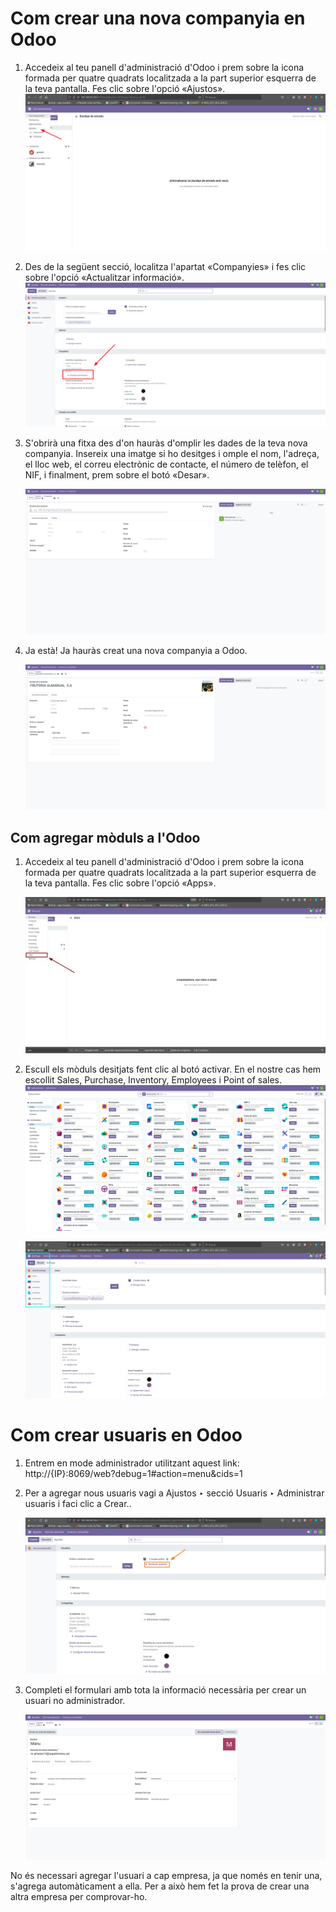 # Com crear una nova companyia en Odoo

1. Accedeix al teu panell d'administració d'Odoo i prem sobre la icona formada per quatre quadrats localitzada a la part superior esquerra de la teva pantalla. Fes clic sobre l'opció «Ajustos».  
   ![foto_ajustes](https://github.com/amartinez14-sapa/oodo.github.io-Public/blob/main/img/foto_ajustes.jpeg)

2. Des de la següent secció, localitza l'apartat «Companyies» i fes clic sobre l'opció «Actualitzar informació».
   ![foto_ajustes](https://github.com/amartinez14-sapa/oodo.github.io-Public/blob/main/img/Guia_Conexio_Empresa.png)

3. S'obrirà una fitxa des d'on hauràs d'omplir les dades de la teva nova companyia. Insereix una imatge si ho desitges i omple el nom, l'adreça, el lloc web, el correu electrònic de contacte, el número de telèfon, el NIF, i finalment, prem sobre el botó «Desar».
   
   ![dades_de_l'empresa_buides](https://github.com/amartinez14-sapa/oodo.github.io-Public/blob/main/img/Fitxa_Empresa_Buida.png)

4. Ja està! Ja hauràs creat una nova companyia a Odoo.

   ![dades_de_l'empresa](https://github.com/amartinez14-sapa/oodo.github.io-Public/blob/main/img/Fitxa_Empresa.png)
   
## Com agregar mòduls a l'Odoo

1. Accedeix al teu panell d'administració d'Odoo i prem sobre la icona formada per quatre quadrats localitzada a la part superior esquerra de la teva pantalla. Fes clic sobre l'opció «Apps».
   
   ![apps](https://github.com/amartinez14-sapa/oodo.github.io-Public/blob/main/img/apps.jpeg)

      

2. Escull els mòduls desitjats fent clic al botó activar. En el nostre cas hem escollit Sales, Purchase, Inventory, Employees i Point of sales.
   ![apps](https://github.com/amartinez14-sapa/oodo.github.io-Public/blob/main/img/APPS.png)
   
   ![moduls](https://github.com/amartinez14-sapa/oodo.github.io-Public/blob/main/img/moduls.jpeg)

# Com crear usuaris en Odoo

1. Entrem en mode administrador utilitzant aquest link:
   http://{IP}:8069/web?debug=1#action=menu&cids=1

2. Per a agregar nous usuaris vagi a Ajustos ‣ secció Usuaris ‣ Administrar usuaris i faci clic a Crear..
   
   ![gestió_d'usuaris](https://github.com/amartinez14-sapa/oodo.github.io-Public/blob/main/img/gestionar_usuarios.jpeg)

3. Completi el formulari amb tota la informació necessària per crear un usuari no administrador.
   
   ![usuaris_no_adm](https://github.com/amartinez14-sapa/oodo.github.io-Public/blob/main/img/Usuari_Manu.png)

No és necessari agregar l'usuari a cap empresa, ja que només en tenir una, s'agrega automàticament a ella. Per a això hem fet la prova de crear una altra empresa per comprovar-ho.
